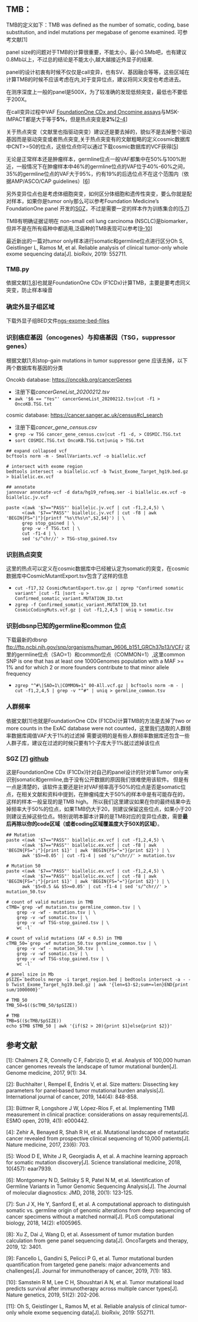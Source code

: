 ##   TMB：

TMB的定义如下：TMB was defined as the number of somatic, coding, base substitution, and indel mutations per megabase of genome examined. 可参考文献[1]

panel size的问题对于TMB的计算很重要，不能太小，最小0.5Mb吧，也有建议0.8Mb以上，不过总的结论是不能太小,越大越接近外显子的结果.

panel的设计初衷有时候不仅仅是call变异，也有SV、基因融合等等，这些区域在计算TMB的时候不应该考虑在内,对于变异位点，建议将同义突变也考虑进去。

在测序深度上一般的panel是500X，为了较准确的发现低频突变，最低也不要低于200X。

在call变异过程中VAF [FoundationOne CDx and Oncomine assays](https://www.accessdata.fda.gov/cdrh_docs/pdf17/P170019B.pdf)与MSK-IMPACT都是大于等于**5%**，但是热点突变是**2%**[[2-4](#2)]

关于热点突变（文献里也指驱动突变）建议还是要去掉的，貌似不是去掉整个驱动基因而是驱动突变或者热点突变,关于热点突变有的文献粗略的定义cosmic数据库中CNT>=50的位点，这些位点你可以通过下载cosmic数据库的VCF获得[[5](#5)]

无论是正常样本还是肿瘤样本，germline位点一般VAF都集中在50%与100%附近，一般情况下在肿瘤样本中46%的germline位点的VAF位于40%-60%之间，35%的germline位点的VAF大于95%，约有19%的后选位点不在这个范围内（依据AMP/ASCO/CAP guidelines）[[6](#6)]

另外变异位点也是考虑体细胞突变，如何区分体细胞和遗传性突变，要么你就是配对样本，如果你是tumor only那么可以参考Foundation Medicine’s FoundationOne panel 开发的[SGZ](https://github.com/jsunfmi/SGZ)，不过是需要一定的样本作为训练集合的[[5,7](#5)]

TMB有明确证据证明在 non-small cell lung carcinoma (NSCLC)是biomarker，但并不是在所有癌种中都适用,泛癌种的TMB表现可以参考[[9-10](#9)]

最近新出的一篇对tumor only样本进行somatic和germline位点进行区分Oh S, Geistlinger L, Ramos M, et al. Reliable analysis of clinical tumor-only whole exome sequencing data[J]. bioRxiv, 2019: 552711.

###  TMB.py

依据文献[[1](#1),[8](#8)]也就是FoundationOne CDx (F1CDx)计算TMB，主要是要考虑同义突变，防止样本噪音

### 确定外显子组区域

下载外显子组BED文件[ngs-exome-bed-files](https://www.twistbioscience.com/resources/ngs-exome-bed-files)

### 识别癌症基因（oncogenes）与抑癌基因（TSG，suppressor genes）

根据文献[1,8]stop-gain mutations in tumor suppressor gene 应该去掉，以下两个数据库有基因的分类

Oncokb database:    https://oncokb.org/cancerGenes

-   注册下载*cancerGeneList_20200212.tsv*
-   `awk '$6 == "Yes"' cancerGeneList_20200212.tsv|cut -f1 > OncoKB.TSG.txt`

cosmic database:    https://cancer.sanger.ac.uk/census#cl_search

-   注册下载*cancer_gene_census.csv*
-   `grep -w TSG cancer_gene_census.csv|cut -f1 -d, > COSMIC.TSG.txt`
-   `sort COSMIC.TSG.txt OncoKB.TSG.txt|uniq > TSG.txt`

```
## expand collapsed vcf
bcftools norm -m - SmallVariants.vcf -o biallelic.vcf

# intersect with exome region
bedtools intersect -a biallelic.vcf -b Twist_Exome_Target_hg19.bed.gz > biallelic.ex.vcf

## annotate
jannovar annotate-vcf -d data/hg19_refseq.ser -i biallelic.ex.vcf -o biallelic.jv.vcf

paste <(awk '$7=="PASS"' biallelic.jv.vcf | cut -f1,2,4,5) \
      <(awk '$7=="PASS"' biallelic.jv.vcf | cut -f8 | awk 'BEGIN{FS="|"}{printf "%s\t%s\n",$2,$4}') | \
      grep stop_gained | \
      grep -w -f TSG.txt | \
      cut -f1-4 | \
      sed 's/^chr//' > TSG-stop_gained.tsv
```

### 识别热点突变

这里的热点可以定义在cosmic数据库中已经被认定为somatic的突变，在cosmic数据库中CosmicMutantExport.tsv包含了这样的信息

-   `cut -f17,32 CosmicMutantExport.tsv.gz | zgrep "Confirmed somatic variant" |cut -f1 |sort -u > Confirmed_somatic_variant.MUTATION_ID.txt`
-   `zgrep -f Confirmed_somatic_variant.MUTATION_ID.txt CosmicCodingMuts.vcf.gz | cut -f1,2,4,5 | uniq > somatic.tsv`

### 识别dbsnp已知的germline和common 位点

下载最新的dbsnp
ftp://ftp.ncbi.nih.gov/snp/organisms/human_9606_b151_GRCh37p13/VCF/
这里的germline位点（SAO=1）和common位点（COMMON=1）,这里common SNP is one that has at least one 1000Genomes population with a MAF >= 1% and for which 2 or more founders contribute to that minor allele frequency

-   `zgrep "^#\|SAO=1\|COMMON=1" 00-All.vcf.gz | bcftools norm -m - | cut -f1,2,4,5 | grep -v "^#" | uniq > germline_common.tsv`

### 人群频率

依据文献[1]也就是FoundationOne CDx (F1CDx)计算TMB的方法是去掉了two or more counts in the ExAC database were not counted，这里我们选取的人群频率数据库阈值VAF大于1%的过滤掉
需要说明的是有些人群频率数据库还包含一些人群子库，建议在过滤的时候只要有1个子库大于1%就过滤掉该位点

### SGZ [[7](#7)] [github](https://github.com/jsunfmi/SGZ)

这是FoundationOne CDx (F1CDx)针对自己的panel设计的针对单Tumor only来识别somatic和germline,由于没有公开数据的原因我们很难使用该软件。
但是有一点是清楚的，该软件主要还是针对VAF频率高于50%的位点是否是somatic位点，在相关文献和资料中提到，在肿瘤纯度大于50%的样本中是有可能存在的，这样的样本一般呈现的是TMB high。
所以我们这里建议如果在你的最终结果中去掉频率大于50%的位点，如果TMB仍大于20，则建议保留这些位点，如果小于20则建议去掉这些位点。特别说明本脚本计算的是TMB对应的变异位点数，需要**最后再除以你的code区域（或者coding区域覆盖度大于50X的区域）**。

```
## Mutation
paste <(awk '$7=="PASS"' biallelic.ex.vcf | cut -f1,2,4,5) \
      <(awk '$7=="PASS"' biallelic.ex.vcf | cut -f8 | awk 'BEGIN{FS=";"}{print $1}' | awk 'BEGIN{FS="="}{print $2}') | \
      awk '$5>=0.05' | cut -f1-4 | sed 's/^chr//' > mutation.tsv

# Mutation 50
paste <(awk '$7=="PASS"' biallelic.ex.vcf | cut -f1,2,4,5) \
      <(awk '$7=="PASS"' biallelic.ex.vcf | cut -f8 | awk 'BEGIN{FS=";"}{print $1}' | awk 'BEGIN{FS="="}{print $2}') | \
      awk '$5<0.5 && $5>=0.05' | cut -f1-4 | sed 's/^chr//' > mutation_50.tsv

# count of valid mutations in TMB
cTMB=`grep -wf mutation.tsv germline_common.tsv | \
    grep -v -wf - mutation.tsv | \
    grep -v -wf somatic.tsv | \
    grep -v -wf TSG-stop_gained.tsv | \
    wc -l`

# count of valid mutations (AF < 0.5) in TMB
cTMB_50=`grep -wf mutation_50.tsv germline_common.tsv | \
    grep -v -wf - mutation_50.tsv | \
    grep -v -wf somatic.tsv | \
    grep -v -wf TSG-stop_gained.tsv | \
    wc -l`

# panel size in Mb
pSIZE=`bedtools merge -i target_region.bed | bedtools intersect -a - -b Twist_Exome_Target_hg19.bed.gz | awk '{len=$3-$2;sum+=len}END{print sum/1000000}'`

# TMB_50
TMB_50=$(($cTMB_50/$pSIZE))

# TMB
TMB=$(($cTMB/$pSIZE))
echo $TMB $TMB_50 | awk '{if($2 > 20){print $1}else{print $2}}'

```
##  参考文献

<a id="1">[1]</a>: Chalmers Z R, Connelly C F, Fabrizio D, et al. Analysis of 100,000 human cancer genomes reveals the landscape of tumor mutational burden[J]. Genome medicine, 2017, 9(1): 34.

<a id="2">[2]</a>: Buchhalter I, Rempel E, Endris V, et al. Size matters: Dissecting key parameters for panel‐based tumor mutational burden analysis[J]. International journal of cancer, 2019, 144(4): 848-858.

<a id="3">[3]</a>: Büttner R, Longshore J W, López-Ríos F, et al. Implementing TMB measurement in clinical practice: considerations on assay requirements[J]. ESMO open, 2019, 4(1): e000442.

<a id="4">[4]</a>: Zehir A, Benayed R, Shah R H, et al. Mutational landscape of metastatic cancer revealed from prospective clinical sequencing of 10,000 patients[J]. Nature medicine, 2017, 23(6): 703.

<a id="5">[5]</a>: Wood D E, White J R, Georgiadis A, et al. A machine learning approach for somatic mutation discovery[J]. Science translational medicine, 2018, 10(457): eaar7939.

<a id="6">[6]</a>: Montgomery N D, Selitsky S R, Patel N M, et al. Identification of Germline Variants in Tumor Genomic Sequencing Analysis[J]. The Journal of molecular diagnostics: JMD, 2018, 20(1): 123-125.

<a id="7">[7]</a>: Sun J X, He Y, Sanford E, et al. A computational approach to distinguish somatic vs. germline origin of genomic alterations from deep sequencing of cancer specimens without a matched normal[J]. PLoS computational biology, 2018, 14(2): e1005965.

<a id="8">[8]</a>: Xu Z, Dai J, Wang D, et al. Assessment of tumor mutation burden calculation from gene panel sequencing data[J]. OncoTargets and therapy, 2019, 12: 3401.

<a id="9">[9]</a>: Fancello L, Gandini S, Pelicci P G, et al. Tumor mutational burden quantification from targeted gene panels: major advancements and challenges[J]. Journal for immunotherapy of cancer, 2019, 7(1): 183.

<a id="10">[10]</a>: Samstein R M, Lee C H, Shoushtari A N, et al. Tumor mutational load predicts survival after immunotherapy across multiple cancer types[J]. Nature genetics, 2019, 51(2): 202-206.

<a id="11">[11]</a>: Oh S, Geistlinger L, Ramos M, et al. Reliable analysis of clinical tumor-only whole exome sequencing data[J]. bioRxiv, 2019: 552711.

